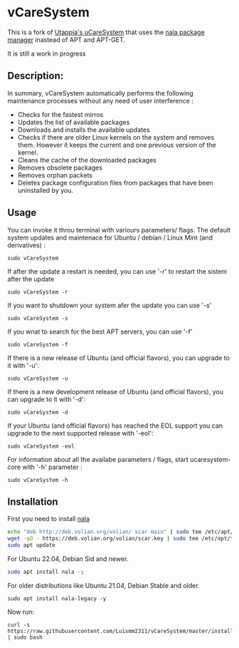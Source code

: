 # vCareSystem
This is a fork of [Utappia's uCareSystem](https://github.com/Utappia/uCareSystem) that uses the [nala package manager](https://gitlab.com/volian/nala) inastead of APT and APT-GET.

It is still a work in progress
## Description:

In summary, vCareSystem automatically performs the following maintenance processes without any need of user interference :

- Checks for the fastest mirros
- Updates the list of available packages
- Downloads and installs the available updates
- Checks if there are older Linux kernels on the system and removes them. However it keeps the current and one previous version of the kernel.
- Cleans the cache of the downloaded packages
- Removes obsolete packages
- Removes orphan packets
- Deletes package configuration files from packages that have been uninstalled by you.
                                          
## Usage

You can invoke it throu terminal with variours parameters/ flags. The default system updates and maintenace for Ubuntu / debian / Linux Mint (and derivatives) :

	sudo vCareSystem

If after the update a restart is needed, you can use '-r' to restart the sistem after the update

	sudo vCareSystem -r

If you want to shutdown your system afer the update you can use '-s'

	sudo vCareSystem -s
If you wnat to search for the best APT servers, you can use '-f'
	
	sudo vCareSystem -f
If there is a new release of Ubuntu (and official flavors), you can upgrade to it with '-u':

	sudo vCareSystem -u

If there is a new development release of Ubuntu (and official flavors), you can upgrade to it with '-d':

	sudo vCareSystem -d

If your Ubuntu (and official flavors) has reached the EOL support you can upgrade to the next supported release with '-eol':
	
	sudo vCareSystem -eol

For information about all the availabe parameters / flags, start ucaresystem-core with '-h' parameter :

	sudo vCareSystem -h


## Installation

First you need to install [nala](https://gitlab.com/volian/nala#installation)

```bash
echo "deb http://deb.volian.org/volian/ scar main" | sudo tee /etc/apt/sources.list.d/volian-archive-scar-unstable.list
wget -qO - https://deb.volian.org/volian/scar.key | sudo tee /etc/apt/trusted.gpg.d/volian-archive-scar-unstable.gpg > /dev/null
sudo apt update
```
For Ubuntu 22.04, Debian Sid and newer.
```bash
sudo apt install nala -y
```
For older distributions like Ubuntu 21.04, Debian Stable and older.
```
sudo apt install nala-legacy -y
```
Now run:
```
curl -s https://raw.githubusercontent.com/Luismm2311/vCareSystem/master/install.sh | sudo bash
